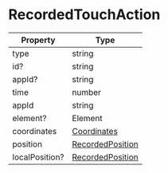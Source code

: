 # RecordedTouchAction

| Property       | Type                                    |
| -------------- | --------------------------------------- |
| type           | string                                  |
| id?            | string                                  |
| appId?         | string                                  |
| time           | number                                  |
| appId          | string                                  |
| element?       | Element                                 |
| coordinates    | [Coordinates](coordinates.md)           |
| position       | [RecordedPosition](recordedposition.md) |
| localPosition? | [RecordedPosition](recordedposition.md) |
